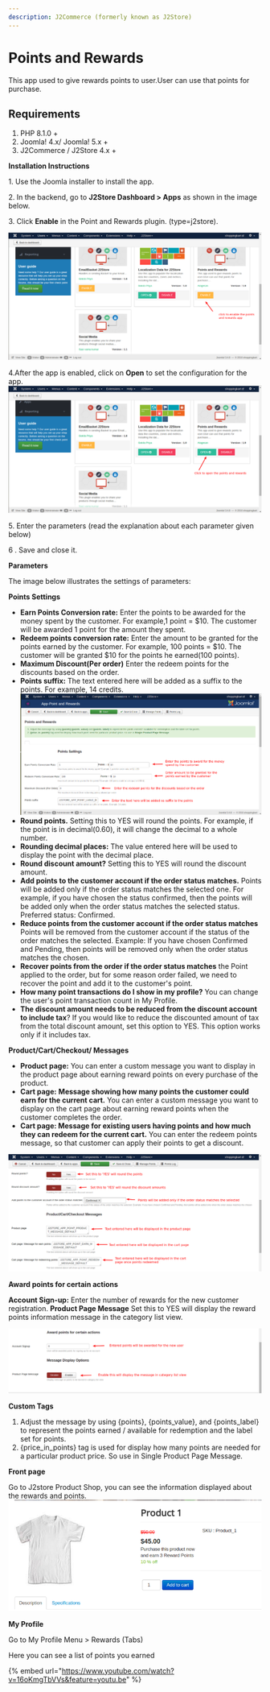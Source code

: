 ```yaml
---
description: J2Commerce (formerly known as J2Store)
---
```


# Points and Rewards

This app used to give rewards points to user.User can use that points for purchase.

## Requirements <a href="#requirements" id="requirements"></a>

1. PHP 8.1.0 +
2. Joomla! 4.x/ Joomla! 5.x +
3. J2Commerce / J2Store 4.x +

**Installation Instructions**

1\. Use the Joomla installer to install the app.

2\. In the backend, go to **J2Store Dashboard > Apps** as shown in the image below.

3\. Click **Enable** in the Point and Rewards plugin. (type=j2store).

![pr\_01](https://raw.githubusercontent.com/j2store/doc-images/master/apps/Points%20and%20rewards/pointsandrewards_01.png)

4.After the app is enabled, click on **Open** to set the configuration for the app. ![pr\_02](https://raw.githubusercontent.com/j2store/doc-images/master/apps/Points%20and%20rewards/pointsandrewards_02.png)

5\. Enter the parameters (read the explanation about each parameter given below)

6 . Save and close it.

**Parameters**

The image below illustrates the settings of parameters:

**Points Settings**

* **Earn Points Conversion rate:** Enter the points to be awarded for the money spent by the customer. For example,1 point = $10. The customer will be awarded 1 point for the amount they spent.
* **Redeem points conversion rate:** Enter the amount to be granted for the points earned by the customer. For example, 100 points = $10. The customer will be granted $10 for the points he earned(100 points).
* **Maximum Discount(Per order)** Enter the redeem points for the discounts based on the order.
* **Points suffix:** The text entered here will be added as a suffix to the points. For example, 14 credits. ![pr\_03](https://raw.githubusercontent.com/j2store/doc-images/master/apps/Points%20and%20rewards/pointsandrewards_03.png)
* **Round points.** Setting this to YES will round the points. For example, if the point is in decimal(0.60), it will change the decimal to a whole number.
* **Rounding decimal places:** The value entered here will be used to display the point with the decimal place.
* **Round discount amount?** Setting this to YES will round the discount amount.
* **Add points to the customer account if the order status matches.** Points will be added only if the order status matches the selected one. For example, if you have chosen the status confirmed, then the points will be added only when the order status matches the selected status. Preferred status: Confirmed.
* **Reduce points from the customer account if the order status matches** Points will be removed from the customer account if the status of the order matches the selected. Example: If you have chosen Confirmed and Pending, then points will be removed only when the order status matches the chosen.
* **Recover points from the order if the order status matches** the Point applied to the order, but for some reason order failed, we need to recover the point and add it to the customer's point.
* **How many point transactions do I show in my profile?** You can change the user's point transaction count in My Profile.
* **The discount amount needs to be reduced from the discount account to include tax**? If you would like to reduce the discounted amount of tax from the total discount amount, set this option to YES. This option works only if it includes tax.

**Product/Cart/Checkout/ Messages**

* **Product page:** You can enter a custom message you want to display in the product page about earning reward points on every purchase of the product.
* **Cart page:** **Message showing how many points the customer could earn for the current cart.** You can enter a custom message you want to display on the cart page about earning reward points when the customer completes the order.
* **Cart page: Message for existing users having points and how much they can redeem for the current cart.** You can enter the redeem points message, so that customer can apply their points to get a discount.

![pr\_04](https://raw.githubusercontent.com/j2store/doc-images/master/apps/Points%20and%20rewards/pointsandrewards_04.png)

**Award points for certain actions**

**Account Sign-up:** Enter the number of rewards for the new customer registration. **Product Page Message** Set this to YES will display the reward points information message in the category list view.

![pr\_05](https://raw.githubusercontent.com/j2store/doc-images/master/apps/Points%20and%20rewards/pointsandrewards_05.png)

**Custom Tags**

1. Adjust the message by using {points}, {points\_value}, and {points\_label} to represent the points earned / available for redemption and the label set for points.
2. {price\_in\_points} tag is used for display how many points are needed for a particular product price. So use in Single Product Page Message.

**Front page**

Go to J2store Product Shop, you can see the information displayed about the rewards and points. ![pr\_06](https://raw.githubusercontent.com/j2store/doc-images/master/apps/Points%20and%20rewards/pointsandrewards_06.png)

**My Profile**

Go to My Profile Menu > Rewards (Tabs)

Here you can see a list of points you earned

{% embed url="https://www.youtube.com/watch?v=16oKmgTbVVs&feature=youtu.be" %}

